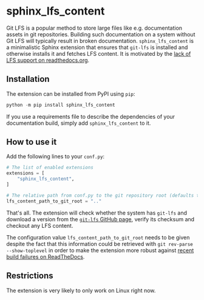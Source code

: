 # sphinx_lfs_content

Git LFS is a popular method to store large files like e.g. documentation assets in git repositories.
Building such documentation on a system without Git LFS will typically result in broken documentation. 
`sphinx_lfs_content` is a minimalistic Sphinx extension that ensures that `git-lfs` is installed and otherwise installs it and fetches LFS content.
It is motivated by the [lack of LFS support on readthedocs.org](https://github.com/readthedocs/readthedocs.org/issues/1846).

## Installation

The extension can be installed from PyPI using `pip`:

```python
python -m pip install sphinx_lfs_content
```

If you use a requirements file to describe the dependencies of your documentation build, simply add `sphinx_lfs_content` to it.

## How to use it

Add the following lines to your `conf.py`:

```python
# The list of enabled extensions
extensions = [
    "sphinx_lfs_content",
]

# The relative path from conf.py to the git repository root (defaults to ".")
lfs_content_path_to_git_root = ".."
```

That's all. The extension will check whether the system has `git-lfs` and download a version
from the [`git-lfs` GitHub page](https://github.com/git-lfs/git-lfs), verify its checksum
and checkout any LFS content.

The configuration value `lfs_content_path_to_git_root` needs to be given despite the
fact that this information could be retrieved with `git rev-parse --show-toplevel` in
order to make the extension more robust against [recent build failures on ReadTheDocs](https://github.com/readthedocs/readthedocs.org/issues/8288).

## Restrictions

The extension is very likely to only work on Linux right now.

